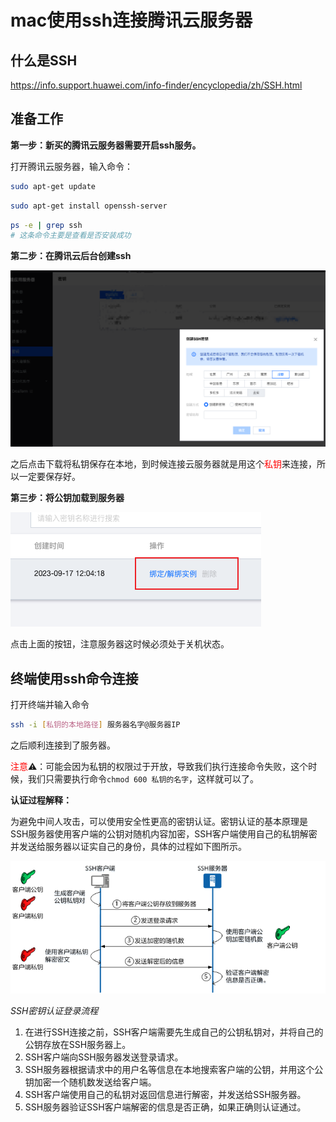 # mac使用ssh连接腾讯云服务器

## 什么是SSH

https://info.support.huawei.com/info-finder/encyclopedia/zh/SSH.html

## 准备工作

**第一步：新买的腾讯云服务器需要开启ssh服务。**

打开腾讯云服务器，输入命令：

```bash
sudo apt-get update
```

```bash
sudo apt-get install openssh-server
```

```bash
ps -e | grep ssh
# 这条命令主要是查看是否安装成功
```

**第二步：在腾讯云后台创建ssh**

<img src="mac使用ssh连接腾讯云服务器.assets/image-20230917122801994.png" alt="image-20230917122801994" style="zoom:50%;" /> 

之后点击下载将私钥保存在本地，到时候连接云服务器就是用这个<font color=red>私钥</font>来连接，所以一定要保存好。

**第三步：将公钥加载到服务器**

![image-20230917123119491](mac使用ssh连接腾讯云服务器.assets/image-20230917123119491.png) 

点击上面的按钮，注意服务器这时候必须处于关机状态。



## 终端使用ssh命令连接

打开终端并输入命令

```bash
ssh -i [私钥的本地路径] 服务器名字@服务器IP
```

之后顺利连接到了服务器。

<font color=red>注意</font>⚠️：可能会因为私钥的权限过于开放，导致我们执行连接命令失败，这个时候，我们只需要执行命令`chmod 600 私钥的名字`，这样就可以了。

**认证过程解释：**

为避免中间人攻击，可以使用安全性更高的密钥认证。密钥认证的基本原理是SSH服务器使用客户端的公钥对随机内容加密，SSH客户端使用自己的私钥解密并发送给服务器以证实自己的身份，具体的过程如下图所示。

![image-20231120143703223](mac使用ssh连接腾讯云服务器.assets/image-20231120143703223.png) 

*SSH密钥认证登录流程*

1. 在进行SSH连接之前，SSH客户端需要先生成自己的公钥私钥对，并将自己的公钥存放在SSH服务器上。
2. SSH客户端向SSH服务器发送登录请求。
3. SSH服务器根据请求中的用户名等信息在本地搜索客户端的公钥，并用这个公钥加密一个随机数发送给客户端。
4. SSH客户端使用自己的私钥对返回信息进行解密，并发送给SSH服务器。
5. SSH服务器验证SSH客户端解密的信息是否正确，如果正确则认证通过。

